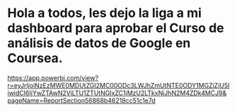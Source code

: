 # Hola a todos, les dejo la liga a mi dashboard para aprobar el Curso de análisis de datos de Google en Coursea.
https://app.powerbi.com/view?r=eyJrIjoiNzEzMWE0MDUtZGI2MC00ODc3LWJhZmUtNTE0ODY1MGZjZjU5IiwidCI6IjYwZTAwN2ViLTU1ZTUtNGIxZC1iMzU2LTkxNjJhN2M4ZDk4MCJ9&pageName=ReportSection56868b46218cc51c1e7d
